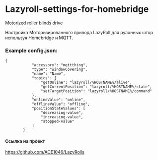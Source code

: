 # Lazyroll-settings-for-homebridge


Motorized roller blinds drive

Настройка Моторизированного привода LazyRoll для рулонных штор
используя Homebridge и MQTT. 

### Example config.json:

```
{
            "accessory": "mqttthing",
            "type": "windowCovering",
            "name": "Name",
            "topics": {
                "getOnline": "lazyroll/%HOSTNAME%/alive",
                "getCurrentPosition": "lazyroll/%HOSTNAME%/state",
                "setTargetPosition": "lazyroll/%HOSTNAME%/command"
            },
            "onlineValue": "online",
            "offlineValue": "offline",
            "positionStateValues": [
                "decreasing-value",
                "increasing-value",
                "stopped-value"
            ]
        }
```

#### Ссылка на проект

https://github.com/ACE1046/LazyRolls

